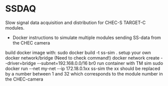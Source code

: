 # SSDAQ
Slow signal data acquisition and distribution for CHEC-S TARGET-C modules.


* Docker instructions to simulate multiple modules sending SS-data from the CHEC camera

build docker image with:
	sudo docker build -t ss-sim .
setup your own docker network/bridge (Need to check command!)
	docker network create --driver=bridge --subnet=192.168.0.0/16 br0
run container with TM sim
	sudo docker run --net my-net --ip 172.18.0.1xx ss-sim
the xx should be replaced by a number between 1 and 32 which corresponds to
the module number in the CHEC-camera